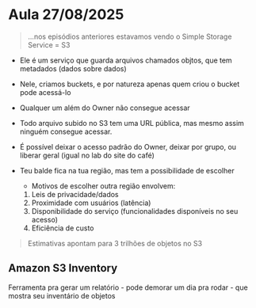 # Aula 27/08/2025

> ...nos episódios anteriores estavamos vendo o Simple Storage Service = S3

- Ele é um serviço que guarda arquivos chamados objtos, que tem metadados (dados sobre dados)

- Nele, criamos buckets, e por natureza apenas quem criou o bucket pode acessá-lo

- Qualquer um além do Owner não consegue acessar

- Todo arquivo subido no S3 tem uma URL pública, mas mesmo assim ninguém consegue acessar.

- É possível deixar o acesso padrão do Owner, deixar por grupo, ou liberar geral (igual no lab do site do café)

- Teu balde fica na tua região, mas tem a possibilidade de escolher
    - Motivos de escolher outra região envolvem:
    1. Leis de privacidade/dados
    2. Proximidade com usuários (latência)
    3. Disponibilidade do serviço (funcionalidades disponíveis no seu acesso)
    4. Eficiência de custo

> Estimativas apontam para 3 trilhões de objetos no S3

## Amazon S3 Inventory

Ferramenta pra gerar um relatório - pode demorar um dia pra rodar - que mostra seu inventário de objetos

